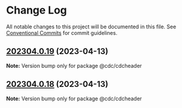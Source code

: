 # Change Log

All notable changes to this project will be documented in this file.
See [Conventional Commits](https://conventionalcommits.org) for commit guidelines.

## [202304.0.19](https://github.com/cdcgov/data-ecosystem-services/compare/v202304.0.17...v202304.0.19) (2023-04-13)

**Note:** Version bump only for package @cdc/cdcheader

## [202304.0.18](https://github.com/cdcgov/data-ecosystem-services/compare/v202304.0.17...v202304.0.18) (2023-04-13)

**Note:** Version bump only for package @cdc/cdcheader
